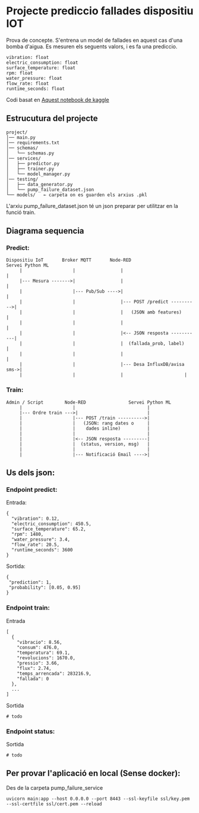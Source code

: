 # Projecte prediccio fallades dispositiu IOT
Prova de concepte. 
S'entrena un model de fallades en aquest cas d'una bomba d'aigua.
Es mesuren els seguents valors, i es fa una prediccio.

    vibration: float
    electric_consumption: float
    surface_temperature: float
    rpm: float
    water_pressure: float
    flow_rate: float
    runtime_seconds: float

Codi basat en [Aquest notebook de kaggle](https://www.kaggle.com/code/muhammadfaizan65/machine-failure-prediction-eda-modeling/notebook)

 ## Estrucutura del projecte
 ```
project/
│── main.py
│── requirements.txt
│── schemas/
│   └── schemas.py
│── services/
│   ├── predictor.py
│   ├── trainer.py
│   └── model_manager.py
│── testing/
│   ├── data_generator.py
│   └── pump_failure_dataset.json
└── models/   ← carpeta on es guarden els arxius .pkl
```

L'arxiu pump_failure_dataset.json té un json preparar per utilitzar en la funció train.



## Diagrama sequencia
### Predict:
```
Dispositiu IoT       Broker MQTT       Node-RED                  Servei Python ML
     |                   |                 |                             |
     |--- Mesura ------->|                 |                             |
     |                   |--- Pub/Sub ---->|                             |
     |                   |                 |--- POST /predict ---------->|
     |                   |                 |   (JSON amb features)       |
     |                   |                 |                             |
     |                   |                 |<-- JSON resposta -----------|
     |                   |                 |  (fallada_prob, label)      |
     |                   |                 |                             |
     |                   |                 |--- Desa InfluxDB/avisa sms->|
     |                   |                 |                       |
```
### Train:
```
Admin / Script        Node-RED                Servei Python ML
     |                   |                           |
     |--- Ordre train --->|                          |
     |                   |--- POST /train ---------->|
     |                   |   (JSON: rang dates o     |
     |                   |    dades inline)          |
     |                   |                           |
     |                   |<-- JSON resposta ---------|
     |                   |  (status, version, msg)   |
     |                   |                           |
     |                   |--- Notificació Email ---->|
```

## Us dels json:
### Endpoint predict:
Entrada:
```
{
  "vibration": 0.12,
  "electric_consumption": 450.5,
  "surface_temperature": 65.2,
  "rpm": 1480,
  "water_pressure": 3.4,
  "flow_rate": 20.5,
  "runtime_seconds": 3600
}
```

Sortida:
 ```
 {
  "prediction": 1,
  "probability": [0.05, 0.95]
}
```

### Endpoint train:
Entrada
```
[
  {
    "vibracio": 8.56,
    "consum": 476.0,
    "temperatura": 69.1,
    "revolucions": 1670.0,
    "pressio": 3.66,
    "flux": 2.74,
    "temps_arrencada": 283216.9,
    "fallada": 0
  },
  ...
]

```
Sortida
```
# todo
```

### Endpoint status:
Sortida
```
# todo
```

## Per provar l'aplicació en local (Sense docker):

Des de la carpeta pump_failure_service
```
uvicorn main:app --host 0.0.0.0 --port 8443 --ssl-keyfile ssl/key.pem --ssl-certfile ssl/cert.pem --reload 
```